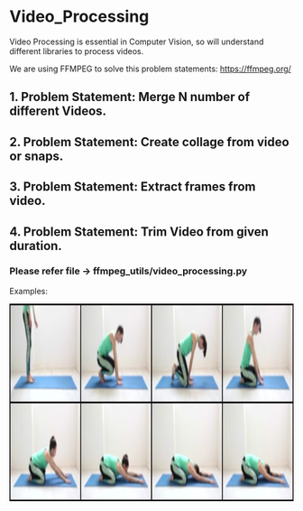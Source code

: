 # Video_Processing
Video Processing is essential in Computer Vision, so will understand different libraries to process videos.  

We are using FFMPEG to solve this problem statements: https://ffmpeg.org/
## 1. Problem Statement: Merge N number of different Videos.
## 2. Problem Statement: Create collage from video or snaps.
## 3. Problem Statement: Extract frames from video.
## 4. Problem Statement: Trim Video from given duration.

### Please refer file -> ffmpeg_utils/video_processing.py

Examples:

<img height="350" alt="Coding" src="collage_from_video.jpg">